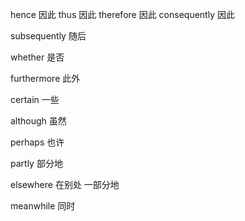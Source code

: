 hence 因此
thus 因此
therefore 因此
consequently 因此

subsequently 随后

whether 是否

furthermore 此外

certain 一些

although 虽然

perhaps 也许

partly 部分地

elsewhere 在别处 一部分地

meanwhile 同时

